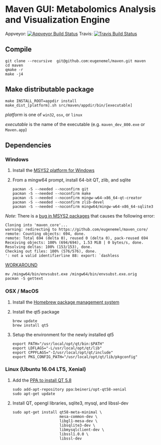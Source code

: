 
# Maven GUI: Metabolomics Analysis and Visualization Engine

Appveyor: [![Appveyor Build Status](https://ci.appveyor.com/api/projects/status/github/eugenemel/maven?branch=master&svg=true&retina=true)](https://ci.appveyor.com/project/eugenemel/maven)
Travis: [![Travis Build Status](https://travis-ci.org/eugenemel/maven.svg?branch=master)](https://travis-ci.org/eugenemel/maven)


## Compile

    git clone --recursive  git@github.com:eugenemel/maven.git maven
    cd maven
    qmake -r
    make -j4


## Make distributable package

    make INSTALL_ROOT=appdir install
    make_dist_[platform].sh src/maven/appdir/bin/[executable]


*platform* is one of `win32`, `osx`, or `linux`

*executable* is the name of the executable (e.g. `maven_dev_800.exe` or
    `Maven.app`)


## Dependencies

### Windows

1.  Install the [MSYS2 platform for Windows](http://www.msys2.org/)

2.  From a mingw64 prompt, install 64-bit QT, zlib, and sqlite

        pacman -S --needed --noconfirm git
        pacman -S --needed --noconfirm make
        pacman -S --needed --noconfirm mingw-w64-x86_64-qt-creator
        pacman -S --needed --noconfirm zlib-devel
        pacman -S --needed --noconfirm mingw64/mingw-w64-x86_64-sqlite3

*Note*: There is a [bug in MSYS2 packages](https://github.com/Alexpux/MSYS2-packages/issues/735) that causes the following error:

    Cloning into 'maven_core'...
    warning: redirecting to https://github.com/eugenemel/maven_core/
    remote: Counting objects: 694, done.
    remote: Total 694 (delta 0), reused 0 (delta 0), pack-reused 694
    Receiving objects: 100% (694/694), 1.53 MiB | 0 bytes/s, done.
    Resolving deltas: 100% (153/153), done.
    Checking out files: 100% (576/576), done.
    ': not a valid identifierline 88: export: `dashless

[WORKAROUND](https://github.com/Alexpux/MSYS2-packages/issues/735#issuecomment-264556713)

    mv /mingw64/bin/envsubst.exe /mingw64/bin/envsubst.exe.orig
    pacman -S gettext


### OSX / MacOS

1.  Install the [Homebrew package management system]()

2.  Install the qt5 package

        brew update
        brew install qt5

3.  Setup the environment for the newly installed qt5

        export PATH="/usr/local/opt/qt/bin:$PATH"
        export LDFLAGS="-L/usr/local/opt/qt/lib"
        export CPPFLAGS="-I/usr/local/opt/qt/include"
        export PKG_CONFIG_PATH="/usr/local/opt/qt/lib/pkgconfig"


### Linux (Ubuntu 16.04 LTS, Xenial)

1.  Add the [PPA to install QT 5.8](https://launchpad.net/~beineri/+archive/ubuntu/opt-qt58-xenial)

        sudo add-apt-repository ppa:beineri/opt-qt58-xenial
        sudo apt-get update

2.  Install QT, opengl libraries, sqlite3, mysql, and libssl-dev

        sudo apt-get install qt58-meta-minimal \
                             mesa-common-dev \
                             libgl1-mesa-dev \
                             libsqlite3-dev \
                             libmysqlclient-dev \
                             libssl1.0.0 \
                             libssl-dev

